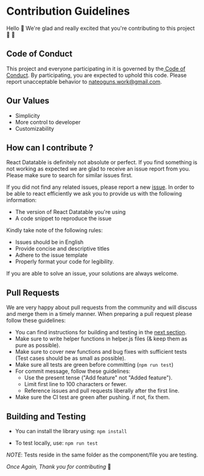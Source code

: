 # Contribution Guidelines
Hello :wave: We're glad and really excited that you're contributing to this project :tada: :tada:

## Code of Conduct
This project and everyone participating in it is governed by the[ Code of Conduct](https://github.com/noguntuberu/react-datatable/blob/main/conduct.md). By participating, you are expected to uphold this code. Please report unacceptable behavior to [nateoguns.work@gmail.com](mailto:nateoguns.work@gmail.com).

## Our Values

* Simplicity
* More control to developer
* Customizability

## How can I contribute ?
React Datatable is definitely not absolute or perfect. If you find something is not working as expected we are glad to receive an issue report from you. Please make sure to search for similar issues first.

If you did not find any related issues, please report a new [issue](https://github.com/noguntuberu/react-datatable/issues). In order to be able to react efficiently we ask you to provide us with the following information:

* The version of React Datatable you're using
* A code snippet to reproduce the issue

Kindly take note of the following rules:

* Issues should be in English
* Provide concise and descriptive titles
* Adhere to the issue template
* Properly format your code for legibility.

If you are able to solve an issue, your solutions are always welcome.

## Pull Requests
We are very happy about pull requests from the community and will discuss and merge them in a timely manner. When preparing a pull request please follow these guidelines:

* You can find instructions for building and testing in the [next section](https://github.com/noguntuberu/react-datatable/blob/main/contributing.md#building-and-testing).
* Make sure to write helper functions in helper.js files (& keep them as pure as possible).
* Make sure to cover new functions and bug fixes with sufficient tests (Test cases should be as small as possible).
* Make sure all tests are green before committing (`npm run test`)
* For commit message, follow these guidelines:
    * Use the present tense ("Add feature" not "Added feature").
    * Limit first line to 100 characters or fewer.
    * Reference issues and pull requests liberally after the first line.
* Make sure the CI test are green after pushing. if not, fix them.

## Building and Testing
* You can install the library using:
    `npm install`

* To test locally, use:
    `npm run test`

*NOTE*: Tests reside in the same folder as the component/file you are testing.

*Once Again, Thank you for contributing* :tada:
